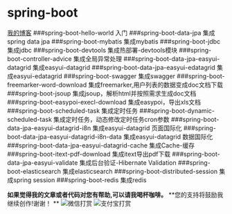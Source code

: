 # spring-boot
[我的博客](http://blog.csdn.net/je_ge "JE-GE的浆糊") 
###spring-boot-hello-world	     	入门
###spring-boot-data-jpa	    		集成spring data jpa
###spring-boot-mybatis	    		集成mybatis
###spring-boot-jdbc	        		集成jdbc
###spring-boot-devtools	    		集成热部署-devtools模块
###spring-boot-controller-advice     集成全局异常处理
###spring-boot-data-jpa-easyui-datagrid  集成easyui-datagrid
###spring-boot-data-jpa-easyui-edatagrid  集成easyui-edatagrid
###spring-boot-swagger  集成swagger
###spring-boot-freemarker-word-download 集成freemarker,用户列表的数据变成doc文档下载
###spring-boot-jsoup 集成jsoup，解析html并按照需求生成doc文档
###spring-boot-easypoi-execl-download 集成easypoi，导出xls文档
###spring-boot-scheduled-task 集成定时任务
###spring-boot-dynamic-scheduled-task 集成定时任务，动态修改定时任务cron参数
###spring-boot-data-jpa-easyui-datagrid-i8n  集成easyui-datagrid 页面国际化
###spring-boot-data-jpa-easyui-datagrid-i8n-data  集成easyui-datagrid 数据国际化
###spring-boot-data-jpa-easyui-datagrid-cache  集成Cache-缓存
###spring-boot-itext-pdf-download 集成itext导出pdf下载
###spring-boot-data-jpa-easyui-validate 集成后台验证-Hibernate Validation
###spring-boot-elasticsearch 集成elasticsearch
###spring-boot-distributed-session 集成spring session
###spring-boot-redis 集成redis


**如果觉得我的文章或者代码对您有帮助,可以请我喝杯咖啡。**
**您的支持将鼓励我继续创作!谢谢！ **
![](http://img.blog.csdn.net/20161120140715209 "微信打赏")
![](http://img.blog.csdn.net/20161120140741975 "支付宝打赏")
